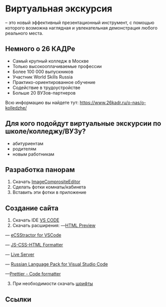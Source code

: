 # Виртуальная экскурсия 
– это новый эффективный презентационный инструмент, с помощью которого возможна наглядная и увлекательная демонстрация любого реального места.
## Немного о 26 КАДРе
- Самый крупный колледж в Москве
- Только высокооплачиваемые профессии
- Более 100 000 выпускников
- Участник World Skills Russia
- Практико-ориентированное обучение
- Содействие в трудоустройстве
- Больше 20 ВУЗов-партнеров


Всю информацию вы найдете тут: https://www.26kadr.ru/o-nas/o-kolledzhe/
## Для кого подойдут виртуальные экскурсии по школе/колледжу/ВУЗу? 
- абитуриентам
- родителям
- новым работникам
## Разработка панорам
1) Скачать [ImageComprositeEditor](https://soft.mydiv.net/win/download-Microsoft-Image-Composite-Editor.html)
2) Сделать фотки комнаты/кабинета
3) Вставить эти фотки в приложение 
## Создание сайта
1) Скачать IDE [VS CODE](https://code.visualstudio.com)
2) Скачать расширения: 
  —[HTML Preview](https://marketplace.visualstudio.com/items?itemName=tht13.html-preview-vscode)

  — [eCSStractor for VSCode](https://marketplace.visualstudio.com/items?itemName=diz.ecsstractor-port)

  — [JS-CSS-HTML Formatter](https://marketplace.visualstudio.com/items?itemName=lonefy.vscode-JS-CSS-HTML-formatter)

  — [Live Server](https://marketplace.visualstudio.com/items?itemName=ritwickdey.LiveServer)

  — [Russian Language Pack for Visual Studio Code](https://marketplace.visualstudio.com/items?itemName=MS-CEINTL.vscode-language-pack-ru)

  —[Prettier - Code formatter](https://marketplace.visualstudio.com/items?itemName=esbenp.prettier-vscode)

3) При необходимости скачать [шрифты](https://fonts.google.com)
## Ссылки
